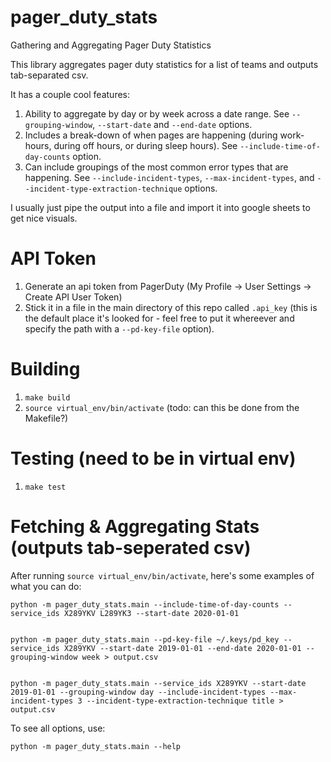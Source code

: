 # pager_duty_stats
Gathering and Aggregating Pager Duty Statistics

This library aggregates pager duty statistics for a list of teams and outputs tab-separated csv. 

It has a couple cool features:
1. Ability to aggregate by day or by week across a date range. See `--grouping-window`, `--start-date` and `--end-date` options.
2. Includes a break-down of when pages are happening (during work-hours, during off hours, or during sleep hours). See `--include-time-of-day-counts` option.
3. Can include groupings of the most common error types that are happening. See `--include-incident-types`, `--max-incident-types`, and `--incident-type-extraction-technique` options.

I usually just pipe the output into a file and import it into google sheets to get nice visuals.

# API Token
1. Generate an api token from PagerDuty (My Profile -> User Settings -> Create API User Token)
2. Stick it in a file in the main directory of this repo called `.api_key` (this is the default place it's looked for - feel free to put it whereever and specify the path with a `--pd-key-file` option).

# Building
1. `make build`
2. `source virtual_env/bin/activate` (todo: can this be done from the Makefile?)

# Testing (need to be in virtual env)
1. `make test`

# Fetching & Aggregating Stats (outputs tab-seperated csv)

After running `source virtual_env/bin/activate`, here's some examples of what you can do:

```
python -m pager_duty_stats.main --include-time-of-day-counts --service_ids X289YKV L289YK3 --start-date 2020-01-01


python -m pager_duty_stats.main --pd-key-file ~/.keys/pd_key --service_ids X289YKV --start-date 2019-01-01 --end-date 2020-01-01 --grouping-window week > output.csv


python -m pager_duty_stats.main --service_ids X289YKV --start-date 2019-01-01 --grouping-window day --include-incident-types --max-incident-types 3 --incident-type-extraction-technique title > output.csv
```

To see all options, use:
```
python -m pager_duty_stats.main --help
```
